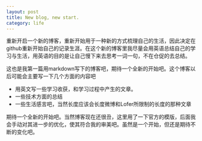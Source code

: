 ```yaml
---
layout: post
title: New blog, new start.
category: life
---
```


重新开启一个新的博客，重新开始用于一种新的方式梳理自己的生活，因此决定在github重新开始自己的记录生涯。在这个新的博客里我尽量会用英语总结自己的学习与生活，用英语的目的是让自己慢下来去思考一词一句，不在仓促的去总结。

<!--more-->

这也是我第一篇用markdown写下的博客吧，期待一个全新的开始吧。这个博客以后可能会主要写一下几个方面的内容吧

- 用英文写一些学习收获，和学习过程中产生的文章。
- 一些技术方面的总结
- 一些生活感言吧，当然长度应该会长度微博和Lofer所限制的长度的那种文章

期待一个全新的开始吧。当然博客现在还很丑，这里用了一下官方的模版，后面我会手动对其进一步的优化，使其符合我的审美吧。虽然是一个开始，但还是期待不断的变化吧。